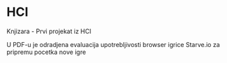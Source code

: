 # HCI
Knjizara - Prvi projekat iz HCI

U PDF-u je odradjena evaluacija upotrebljivosti browser igrice Starve.io za pripremu pocetka nove igre
